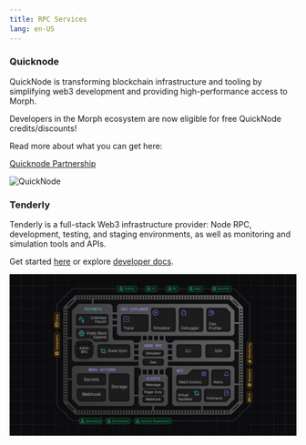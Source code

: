 ```yaml
---
title: RPC Services
lang: en-US
---
```


### Quicknode

QuickNode is transforming blockchain infrastructure and tooling by simplifying web3 development and providing high-performance access to Morph. 

Developers in the Morph ecosystem are now eligible for free QuickNode credits/discounts!

Read more about what you can get here:

[Quicknode Partnership](https://quicknode.notion.site/QuickNode-Benefits-for-Morph-Developers-4baf42f78dd64f389a2405e61350a0a6)

![QuickNode](../../../../assets/docs/dev/resources/quicknode.png)

### Tenderly


Tenderly is a full-stack Web3 infrastructure provider: Node RPC, development, testing, and staging environments, as well as monitoring and simulation tools and APIs.

Get started [here](https://blog.tenderly.co/building-dapps-on-morph-with-tenderly/?mtm_campaign=ext-docs&mtm_kwd=morph) or explore [developer docs](https://docs.tenderly.co/?mtm_campaign=ext-docs&mtm_kwd=morph).

![tenderly](../../../../assets/docs/dev/resources/tenderly.png)
